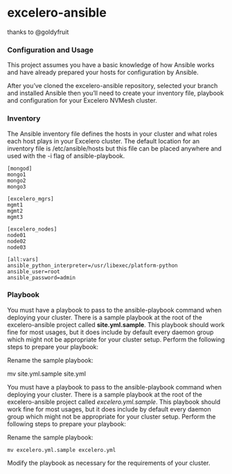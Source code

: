 # excelero-ansible

thanks to @goldyfruit


### Configuration and Usage
This project assumes you have a basic knowledge of how Ansible works and have
already prepared your hosts for configuration by Ansible.

After you’ve cloned the excelero-ansible repository, selected your branch and
installed Ansible then you’ll need to create your inventory file, playbook and
configuration for your Excelero NVMesh cluster.


### Inventory

The Ansible inventory file defines the hosts in your cluster and what roles
each host plays in your Excelero cluster. The default location for an inventory
file is /etc/ansible/hosts but this file can be placed anywhere and used with
the -i flag of ansible-playbook.

```
[mongod]
mongo1
mongo2
mongo3

[excelero_mgrs]
mgmt1
mgmt2
mgmt3

[excelero_nodes]
node01
node02
node03

[all:vars]
ansible_python_interpreter=/usr/libexec/platform-python
ansible_user=root
ansible_password=admin
```

### Playbook
You must have a playbook to pass to the ansible-playbook command when deploying your cluster. There is a sample playbook at the root of the excelero-ansible project called **site.yml.sample**. This playbook should work fine for most usages, but it does include by default every daemon group which might not be appropriate for your cluster setup. Perform the following steps to prepare your playbook:

Rename the sample playbook:   

mv site.yml.sample site.yml  
  
You must have a playbook to pass to the ansible-playbook command when deploying your cluster. There is a sample playbook at the root of the excelero-ansible project called *excelero.yml.sample*. This playbook should work fine for most usages, but it does include by default every daemon group which might not be appropriate for your cluster setup. Perform the following steps to prepare your playbook:

Rename the sample playbook: 
```
mv excelero.yml.sample excelero.yml
```
Modify the playbook as necessary for the requirements of your cluster.
